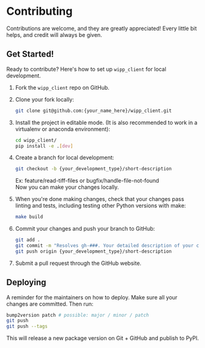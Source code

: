 # Contributing

Contributions are welcome, and they are greatly appreciated! Every little bit
helps, and credit will always be given.

## Get Started!

Ready to contribute? Here's how to set up `wipp_client` for local development.

1. Fork the `wipp_client` repo on GitHub.

2. Clone your fork locally:

    ```bash
    git clone git@github.com:{your_name_here}/wipp_client.git
    ```

3. Install the project in editable mode. (It is also recommended to work in a virtualenv or anaconda environment):

    ```bash
    cd wipp_client/
    pip install -e .[dev]
    ```

4. Create a branch for local development:

    ```bash
    git checkout -b {your_development_type}/short-description
    ```

    Ex: feature/read-tiff-files or bugfix/handle-file-not-found<br>
    Now you can make your changes locally.

5. When you're done making changes, check that your changes pass linting and
   tests, including testing other Python versions with make:

    ```bash
    make build
    ```

6. Commit your changes and push your branch to GitHub:

    ```bash
    git add .
    git commit -m "Resolves gh-###. Your detailed description of your changes."
    git push origin {your_development_type}/short-description
    ```

7. Submit a pull request through the GitHub website.

## Deploying

A reminder for the maintainers on how to deploy.
Make sure all your changes are committed.
Then run:

```bash
bump2version patch # possible: major / minor / patch
git push
git push --tags
```

This will release a new package version on Git + GitHub and publish to PyPI.

